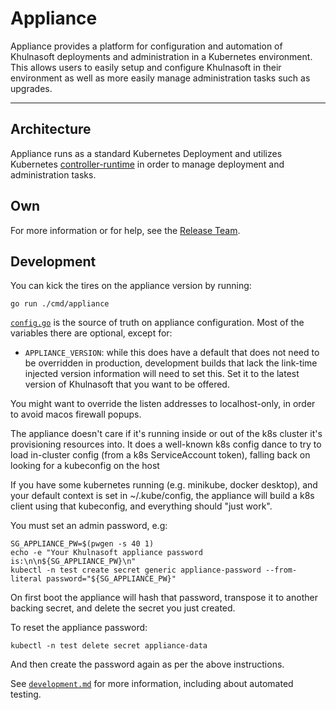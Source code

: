 # Appliance

Appliance provides a platform for configuration and automation of Khulnasoft deployments and administration in a Kubernetes environment. This allows users to easily setup and configure Khulnasoft in their environment as well as more easily manage administration tasks such as upgrades.

---

## Architecture

Appliance runs as a standard Kubernetes Deployment and utilizes Kubernetes [controller-runtime](https://github.com/kubernetes-sigs/controller-runtime) in order to manage deployment and administration tasks.

## Own

For more information or for help, see the [Release Team](https://handbook.khulnasoft.com/departments/engineering/teams/release/).

## Development

You can kick the tires on the appliance version by running:

```
go run ./cmd/appliance
```

[`config.go`](./shared/config.go) is the source of truth on appliance
configuration. Most of the variables there are optional, except for:

- `APPLIANCE_VERSION`: while this does have a default that does not need to be
  overridden in production, development builds that lack the link-time injected
  version information will need to set this. Set it to the latest version of
  Khulnasoft that you want to be offered.

You might want to override the listen addresses to localhost-only, in order to
avoid macos firewall popups.

The appliance doesn't care if it's running inside or out of the k8s cluster it's
provisioning resources into. It does a well-known k8s config dance to try to
load in-cluster config (from a k8s ServiceAccount token), falling back on
looking for a kubeconfig on the host

If you have some kubernetes running (e.g. minikube, docker desktop), and your
default context is set in ~/.kube/config, the appliance will build a k8s client
using that kubeconfig, and everything should "just work".

You must set an admin password, e.g:

```
SG_APPLIANCE_PW=$(pwgen -s 40 1)
echo -e "Your Khulnasoft appliance password is:\n\n${SG_APPLIANCE_PW}\n"
kubectl -n test create secret generic appliance-password --from-literal password="${SG_APPLIANCE_PW}"
```

On first boot the appliance will hash that password, transpose it to another
backing secret, and delete the secret you just created.

To reset the appliance password:

```
kubectl -n test delete secret appliance-data
```

And then create the password again as per the above instructions.

See [`development.md`](../..internal/appliance/development.md) for more
information, including about automated testing.
